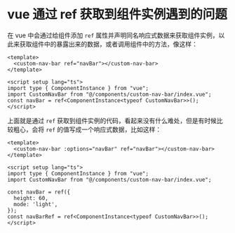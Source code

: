 # vue 通过 ref 获取到组件实例遇到的问题

在 vue 中会通过给组件添加 `ref` 属性并声明同名响应式数据来获取组件实例，以此来获取组件中的暴露出来的数据，或者调用组件中的方法，像这样：

```vue
<template>
  <custom-nav-bar ref="navBar"></custom-nav-bar>
</template>

<script setup lang="ts">
import type { ComponentInstance } from "vue";
import CustomNavBar from "@/components/custom-nav-bar/index.vue";
const navBar = ref<ComponentInstance<typeof CustomNavBar>>();
</script>
```

上面就是通过 `ref` 获取到组件实例的代码，看起来没有什么难处，但是有时候比较粗心，会将 `ref` 的值写成一个响应式数据，比如这样：

```vue
<template>
  <custom-nav-bar :options="navBar" ref="navBar"></custom-nav-bar>
</template>

<script setup lang="ts">
import type { ComponentInstance } from "vue";
import CustomNavBar from "@/components/custom-nav-bar/index.vue";

const navBar = ref({
  height: 60,
  mode: 'light',
});
const navBarRef = ref<ComponentInstance<typeof CustomNavBar>>();
</script>
```
